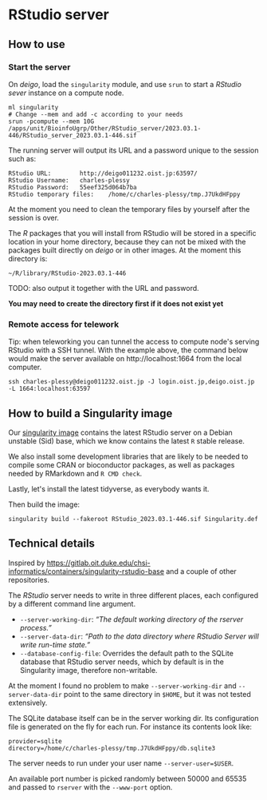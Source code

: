 RStudio server
==============

How to use
----------

### Start the server

On _deigo_, load the `singularity` module, and use `srun` to start a _RStudio sever_ instance on a compute node.

```
ml singularity
# Change --mem and add -c according to your needs
srun -pcompute --mem 10G /apps/unit/BioinfoUgrp/Other/RStudio_server/2023.03.1-446/RStudio_server_2023.03.1-446.sif
```

The running server will output its URL and a password unique to the session such as:

```
RStudio URL:		http://deigo011232.oist.jp:63597/
RStudio Username:	charles-plessy
RStudio Password:	55eef325d064b7ba
RStudio temporary files:	/home/c/charles-plessy/tmp.J7UkdHFppy
```

At the moment you need to clean the temporary files by yourself after the session is over.

The _R_ packages that you will install from RStudio will be stored in a specific location in your home directory, because they can not be mixed with the packages built directly on _deigo_ or in other images.  At the moment this directory is:

```
~/R/library/RStudio-2023.03.1-446
```

TODO: also output it together with the URL and password. 

**You may need to create the directory first if it does not exist yet**

### Remote access for telework

Tip: when teleworking you can tunnel the access to compute node's serving RStudio with a SSH tunnel.  With the example above, the command below would make the server available on http://localhost:1664 from the local computer.

```
ssh charles-plessy@deigo011232.oist.jp -J login.oist.jp,deigo.oist.jp -L 1664:localhost:63597
```

How to build a Singularity image
--------------------------------

Our [singularity image](./Singularity.def) contains the latest RStudio server
on a Debian unstable (Sid) base, which we know contains the latest `R` stable
release.

We also install some development libraries that are likely to be needed
to compile some CRAN or bioconductor packages, as well as packages
needed by RMarkdown and `R CMD check`.

Lastly, let's install the latest tidyverse, as everybody wants it.

Then build the image:

    singularity build --fakeroot RStudio_2023.03.1-446.sif Singularity.def

Technical details
-----------------

Inspired by https://gitlab.oit.duke.edu/chsi-informatics/containers/singularity-rstudio-base and a couple of other repositories.

The _RStudio_ server needs to write in three different places,
each configured by a different command line argument.

 - `--server-working-dir`: _“The default working directory of the rserver process.”_
 - `--server-data-dir`: _“Path to the data directory where RStudio Server will write run-time state.”_
 - `--database-config-file`: Overrides the default path to the SQLite database that RStudio server needs, which by default is in the Singularity image, therefore non-writable.

At the moment I found no problem to make `--server-working-dir` and
`--server-data-dir` point to the same directory in `$HOME`, but it was not tested extensively.

The SQLite database itself can be in the server working dir.  Its configuration
file is generated on the fly for each run.  For instance its contents look like:

    provider=sqlite
    directory=/home/c/charles-plessy/tmp.J7UkdHFppy/db.sqlite3

The server needs to run under your user name `--server-user=$USER`.

An available port number is picked randomly between 50000 and 65535 and passed
to `rserver` with the `--www-port` option.
